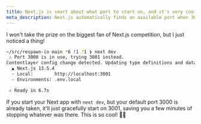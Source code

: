 ```yaml
---
title: Next.js is smart about what port to start on, and it's very cool!
meta_description: Next.js automatically finds an available port when 3000 is taken, gracefully starting on 3001 - a small but thoughtful developer experience feature
---
```

I won't take the prize on the biggest fan of Next.js competition, but I just noticed a thing!

```bash
~/src/respawn-io main *6 !1 ?1 ❯ next dev
 ⚠ Port 3000 is in use, trying 3001 instead.
Contentlayer config change detected. Updating type definitions and data...
  ▲ Next.js 13.5.4
  - Local:        http://localhost:3001
  - Environments: .env.local

 ✓ Ready in 6.7s
```

If you start your Next app with `next dev`, but your default port 3000 is already taken, it'll just gracefully start on 3001, saving you a few minutes of stopping whatever was there. This is so cool! 👏🏼